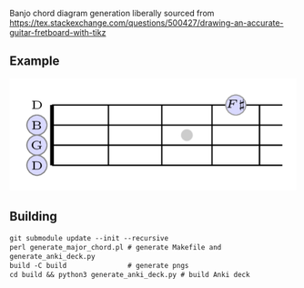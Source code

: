 Banjo chord diagram generation liberally sourced from https://tex.stackexchange.com/questions/500427/drawing-an-accurate-guitar-fretboard-with-tikz

## Example
![G major 7](Docs/Gmaj7.png "GMaj7")

## Building
    git submodule update --init --recursive
    perl generate_major_chord.pl # generate Makefile and generate_anki_deck.py
    build -C build               # generate pngs
    cd build && python3 generate_anki_deck.py # build Anki deck




